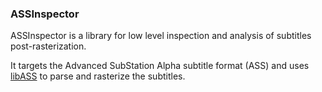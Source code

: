 ### ASSInspector

ASSInspector is a library for low level inspection and analysis of
subtitles post-rasterization.

It targets the Advanced SubStation Alpha subtitle format (ASS) and uses
[libASS](https://github.com/libass/libass) to parse and rasterize the subtitles.